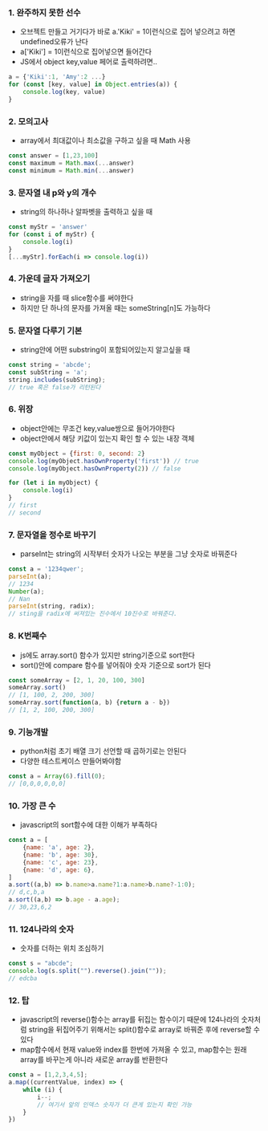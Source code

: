 ### 1. 완주하지 못한 선수
- 오브젝트 만들고 거기다가 바로 a.'Kiki' = 1이런식으로 집어 넣으려고 하면 undefined오류가 난다   
- a['Kiki'] = 1이런식으로 집어넣으면 들어간다   
- JS에서 object key,value 페어로 출력하려면..   
```javascript
a = {'Kiki':1, 'Amy':2 ...}
for (const [key, value] in Object.entries(a)) {
    console.log(key, value)
}
```

### 2. 모의고사
- array에서 최대값이나 최소값을 구하고 싶을 때 Math 사용
```javascript
const answer = [1,23,100]
const maximum = Math.max(...answer)
const minimum = Math.min(...answer)
```

### 3. 문자열 내 p와 y의 개수
- string의 하나하나 알파벳을 출력하고 싶을 때
```javascript
const myStr = 'answer'
for (const i of myStr) {
    console.log(i)
}
[...myStr].forEach(i => console.log(i))
```

### 4. 가운데 글자 가져오기
- string을 자를 때 slice함수를 써야한다   
- 하지만 단 하나의 문자를 가져올 때는 someString[n]도 가능하다   

### 5. 문자열 다루기 기본
- string안에 어떤 substring이 포함되어있는지 알고싶을 때
```javascript
const string = 'abcde';
const subString = 'a';
string.includes(subString);
// true 혹은 false가 리턴된다
```

### 6. 위장   
- object안에는 무조건 key,value쌍으로 들어가야한다   
- object안에서 해당 키값이 있는지 확인 할 수 있는 내장 객체
```javascript
const myObject = {first: 0, second: 2}
console.log(myObject.hasOwnProperty('first')) // true
console.log(myObject.hasOwnProperty(2)) // false

for (let i in myObject) {
    console.log(i)
}
// first
// second
```

### 7. 문자열을 정수로 바꾸기
- parseInt는 string의 시작부터 숫자가 나오는 부분을 그냥 숫자로 바꿔준다   
```javascript
const a = '1234qwer';
parseInt(a);
// 1234
Number(a);
// Nan
parseInt(string, radix);
// sting을 radix에 써져있는 진수에서 10진수로 바꿔준다.
```

### 8. K번째수
- js에도 array.sort() 함수가 있지만 string기준으로 sort한다   
- sort()안에 compare 함수를 넣어줘야 숫자 기준으로 sort가 된다   
```javascript
const someArray = [2, 1, 20, 100, 300]
someArray.sort()
// [1, 100, 2, 200, 300]
someArray.sort(function(a, b) {return a - b})
// [1, 2, 100, 200, 300]
```

### 9. 기능개발
- python처럼 초기 배열 크기 선언할 때 곱하기로는 안된다   
- 다양한 테스트케이스 만들어봐야함   
```javascript
const a = Array(6).fill(0);
// [0,0,0,0,0,0]
``` 

### 10. 가장 큰 수
- javascript의 sort함수에 대한 이해가 부족하다   
```javascript
const a = [
    {name: 'a', age: 2},
    {name: 'b', age: 30},
    {name: 'c', age: 23},
    {name: 'd', age: 6},
]
a.sort((a,b) => b.name>a.name?1:a.name>b.name?-1:0);
// d,c,b,a
a.sort((a,b) => b.age - a.age);
// 30,23,6,2
```

### 11. 124나라의 숫자   
- 숫자를 더하는 위치 조심하기   
```javascript
const s = "abcde";
console.log(s.split("").reverse().join(""));
// edcba
```

### 12. 탑   
- javascript의 reverse()함수는 array를 뒤집는 함수이기 때문에 124나라의 숫자처럼 string을 뒤집어주기 위해서는 split()함수로 array로 바꿔준 후에 reverse할 수 있다   
- map함수에서 현재 value와 index를 한번에 가져올 수 있고, map함수는 원래 array를 바꾸는게 아니라 새로운 array를 반환한다   
```javascript
const a = [1,2,3,4,5];
a.map((currentValue, index) => {
    while (i) {
        i--;
        // 여기서 앞의 인덱스 숫자가 더 큰게 있는지 확인 가능
    }
})
```

